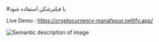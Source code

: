 
#با فیلترشکن استفاده شود

Live Demo : https://cryptocurrency-manafpour.netlify.app/

![Semantic description of image](https://s4.uupload.ir/files/1_5q7.jpg "Image Title")